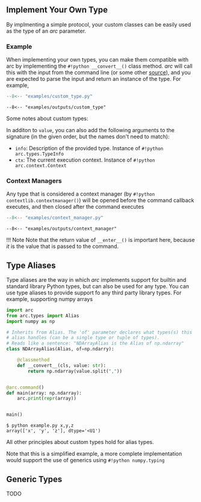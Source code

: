 
## Implement Your Own Type
By implmenting a simple protocol, your custom classes can be easily used as the type of an *arc* parameter.

### Example

When implementing your own types, you can make them compatible with arc by implementing the `#!python __convert__()` class method. *arc* will call this with the input from the command line (or some other [source]()), and you are expected to parse the input and return an instance of the type. For example,

```py title="custom_type.py"
--8<-- "examples/custom_type.py"
```
```console
--8<-- "examples/outputs/custom_type"
```

Some notes about custom types:

In additon to `value`, you can also add the following arguments to the signature (in the given order, but the names don't need to match):

- `info`: Description of the provided type. Instance of `#!python arc.types.TypeInfo`
- `ctx`: The current execution context. Instance of `#!python arc.context.Context`

### Context Managers

Any type that is considered a context manager (by `#!python contextlib.contextmanager()`) will be opened before the command callback executes, and then closed after the command executes

```py title="examples/context_manager.py"
--8<-- "examples/context_manager.py"
```

```console
--8<-- "examples/outputs/context_manager"
```

!!! Note
    Note that the return value of `__enter__()` is important here, because *it* is the value that is passed to the command.

## Type Aliases
Type aliases are the way in which *arc* implements support for builtin and standard library Python types, but can also be used for any type. You can use type aliases to provide support fo any third party library types. For example, supporting numpy arrays
```py
import arc
from arc.types import Alias
import numpy as np

# Inherits from Alias. The 'of' parameter declares what types(s) this
# alias handles (can be a single type or tuple of types).
# Reads like a sentence: "NDArrayAlias is the Alias of np.ndarray"
class NDArrayAlias(Alias, of=np.ndarry):

    @classmethod
    def __convert__(cls, value: str):
        return np.ndarray(value.split(","))


@arc.command()
def main(array: np.ndarray):
    arc.print(repr(array))


main()
```
```console
$ python example.py x,y,z
array(['x', 'y', 'z'], dtype='<U1')
```
All other principles about custom types hold for alias types.

Note that this is a simplified example, a more complete implementation would support the use of generics using `#!python numpy.typing`
## Generic Types
TODO

